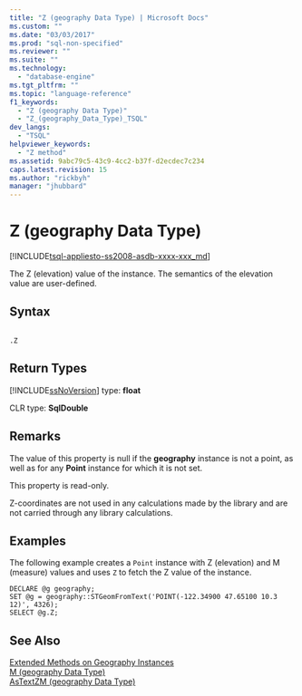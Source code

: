 ```yaml
---
title: "Z (geography Data Type) | Microsoft Docs"
ms.custom: ""
ms.date: "03/03/2017"
ms.prod: "sql-non-specified"
ms.reviewer: ""
ms.suite: ""
ms.technology: 
  - "database-engine"
ms.tgt_pltfrm: ""
ms.topic: "language-reference"
f1_keywords: 
  - "Z (geography Data Type)"
  - "Z_(geography_Data_Type)_TSQL"
dev_langs: 
  - "TSQL"
helpviewer_keywords: 
  - "Z method"
ms.assetid: 9abc79c5-43c9-4cc2-b37f-d2ecdec7c234
caps.latest.revision: 15
ms.author: "rickbyh"
manager: "jhubbard"
---
```

# Z (geography Data Type)
[!INCLUDE[tsql-appliesto-ss2008-asdb-xxxx-xxx_md](../../relational-databases/import-export/includes/tsql-appliesto-ss2008-asdb-xxxx-xxx-md.md)]

  The Z (elevation) value of the instance. The semantics of the elevation value are user-defined.  
  
## Syntax  
  
```  
  
.Z  
```  
  
## Return Types  
 [!INCLUDE[ssNoVersion](../../advanced-analytics/r-services/includes/ssnoversion-md.md)] type: **float**  
  
 CLR type: **SqlDouble**  
  
## Remarks  
 The value of this property is null if the **geography** instance is not a point, as well as for any **Point** instance for which it is not set.  
  
 This property is read-only.  
  
 Z-coordinates are not used in any calculations made by the library and are not carried through any library calculations.  
  
## Examples  
 The following example creates a `Point` instance with Z (elevation) and M (measure) values and uses `Z` to fetch the Z value of the instance.  
  
```  
DECLARE @g geography;  
SET @g = geography::STGeomFromText('POINT(-122.34900 47.65100 10.3 12)', 4326);  
SELECT @g.Z;  
```  
  
## See Also  
 [Extended Methods on Geography Instances](../../t-sql/data-types/extended-methods-on-geography-instances.md)   
 [M &#40;geography Data Type&#41;](../../t-sql/data-types/m-geography-data-type.md)   
 [AsTextZM &#40;geography Data Type&#41;](../../t-sql/data-types/astextzm-geography-data-type.md)  
  
  
